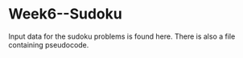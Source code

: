 # Week6--Sudoku

Input data for the sudoku problems is found here.
There is also a file containing pseudocode.

